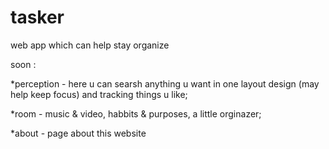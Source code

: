 # tasker
web app which can help stay organize


soon :

  *perception - here u can searsh anything u want in one layout design (may help keep focus) and tracking things u like;
  
  *room - music & video, habbits & purposes, a little orginazer;
  
  *about - page about this website
